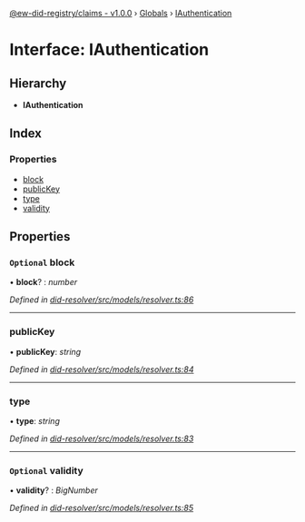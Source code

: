 [@ew-did-registry/claims - v1.0.0](../README.md) › [Globals](../globals.md) › [IAuthentication](iauthentication.md)

# Interface: IAuthentication

## Hierarchy

* **IAuthentication**

## Index

### Properties

* [block](iauthentication.md#optional-block)
* [publicKey](iauthentication.md#publickey)
* [type](iauthentication.md#type)
* [validity](iauthentication.md#optional-validity)

## Properties

### `Optional` block

• **block**? : *number*

*Defined in [did-resolver/src/models/resolver.ts:86](https://github.com/energywebfoundation/ew-did-registry/blob/5f4bc4b/packages/did-resolver/src/models/resolver.ts#L86)*

___

###  publicKey

• **publicKey**: *string*

*Defined in [did-resolver/src/models/resolver.ts:84](https://github.com/energywebfoundation/ew-did-registry/blob/5f4bc4b/packages/did-resolver/src/models/resolver.ts#L84)*

___

###  type

• **type**: *string*

*Defined in [did-resolver/src/models/resolver.ts:83](https://github.com/energywebfoundation/ew-did-registry/blob/5f4bc4b/packages/did-resolver/src/models/resolver.ts#L83)*

___

### `Optional` validity

• **validity**? : *BigNumber*

*Defined in [did-resolver/src/models/resolver.ts:85](https://github.com/energywebfoundation/ew-did-registry/blob/5f4bc4b/packages/did-resolver/src/models/resolver.ts#L85)*
